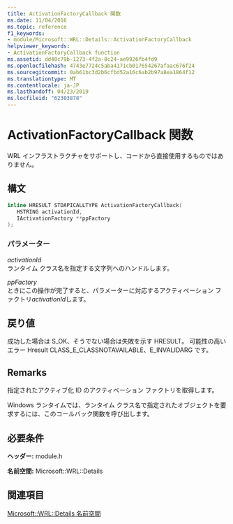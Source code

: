 ```yaml
---
title: ActivationFactoryCallback 関数
ms.date: 11/04/2016
ms.topic: reference
f1_keywords:
- module/Microsoft::WRL::Details::ActivationFactoryCallback
helpviewer_keywords:
- ActivationFactoryCallback function
ms.assetid: dd40c79b-1273-4f2a-8c24-ae9926fb4fd9
ms.openlocfilehash: 4743e7724c5aba4171cb017654267afaac676f24
ms.sourcegitcommit: 0ab61bc3d2b6cfbd52a16c6ab2b97a8ea1864f12
ms.translationtype: MT
ms.contentlocale: ja-JP
ms.lasthandoff: 04/23/2019
ms.locfileid: "62303878"
---
```

# <a name="activationfactorycallback-function"></a>ActivationFactoryCallback 関数

WRL インフラストラクチャをサポートし、コードから直接使用するものではありません。

## <a name="syntax"></a>構文

```cpp
inline HRESULT STDAPICALLTYPE ActivationFactoryCallback(
   HSTRING activationId,
   IActivationFactory **ppFactory
);
```

### <a name="parameters"></a>パラメーター

*activationId*<br/>
ランタイム クラス名を指定する文字列へのハンドルします。

*ppFactory*<br/>
ときにこの操作が完了すると、パラメーターに対応するアクティベーション ファクトリ*activationId*します。

## <a name="return-value"></a>戻り値

成功した場合は S_OK、そうでない場合は失敗を示す HRESULT。 可能性の高いエラー Hresult CLASS_E_CLASSNOTAVAILABLE、E_INVALIDARG です。

## <a name="remarks"></a>Remarks

指定されたアクティブ化 ID のアクティベーション ファクトリを取得します。

Windows ランタイムでは、ランタイム クラス名で指定されたオブジェクトを要求するには、このコールバック関数を呼び出します。

## <a name="requirements"></a>必要条件

**ヘッダー:** module.h

**名前空間:** Microsoft::WRL::Details

## <a name="see-also"></a>関連項目

[Microsoft::WRL::Details 名前空間](microsoft-wrl-details-namespace.md)